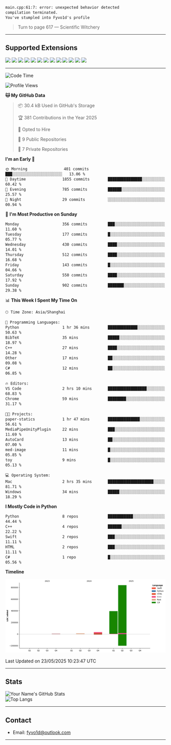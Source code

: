 ```
main.cpp:61:7: error: unexpected behavior detected
compilation terminated.
You've stumpled into Fyvo1d's profile
```

> Turn to page 617 — Scientific Witchery

---

## Supported Extensions

<p align="left">
  <img src="https://cdn.jsdelivr.net/gh/devicons/devicon/icons/cplusplus/cplusplus-original.svg" height="40" />
  <img src="https://cdn.jsdelivr.net/gh/devicons/devicon/icons/csharp/csharp-original.svg" height="40" />
  <img src="https://cdn.jsdelivr.net/gh/devicons/devicon/icons/python/python-original.svg" height="40" />
  <img src="https://cdn.jsdelivr.net/gh/devicons/devicon/icons/swift/swift-original.svg" height="40" />
  <img src="https://cdn.jsdelivr.net/gh/devicons/devicon/icons/git/git-original.svg" height="40" />
  <img src="https://cdn.jsdelivr.net/gh/devicons/devicon/icons/docker/docker-original.svg" height="40" />
  <img src="https://cdn.jsdelivr.net/gh/devicons/devicon/icons/vscode/vscode-original.svg" height="40" />
  <img src="https://www.vulkan.org/user/themes/vulkan/images/logo/vulkan-logo.svg" height="40" />
  <img src="https://cdn.jsdelivr.net/gh/devicons/devicon/icons/opengl/opengl-original.svg" height="40" />
  <img src="https://cdn.jsdelivr.net/gh/devicons/devicon/icons/pytorch/pytorch-original.svg" height="40" />
  <img src="https://cdn.jsdelivr.net/gh/devicons/devicon/icons/unity/unity-original.svg" height="40" />
  <img src="https://cdn.jsdelivr.net/gh/devicons/devicon/icons/unrealengine/unrealengine-original.svg" height="40" />
  <img src="https://cdn.jsdelivr.net/gh/devicons/devicon/icons/cmake/cmake-original.svg" height="40" />
</p>


---

<!--START_SECTION:waka-->
![Code Time](http://img.shields.io/badge/Code%20Time-143%20hrs%2055%20mins-blue)

![Profile Views](http://img.shields.io/badge/Profile%20Views-11-blue)

**🐱 My GitHub Data** 

> 📦 30.4 kB Used in GitHub's Storage 
 > 
> 🏆 381 Contributions in the Year 2025
 > 
> 💼 Opted to Hire
 > 
> 📜 9 Public Repositories 
 > 
> 🔑 7 Private Repositories 
 > 
**I'm an Early 🐤** 

```text
🌞 Morning                401 commits         ███░░░░░░░░░░░░░░░░░░░░░░   13.06 % 
🌆 Daytime                1855 commits        ███████████████░░░░░░░░░░   60.42 % 
🌃 Evening                785 commits         ██████░░░░░░░░░░░░░░░░░░░   25.57 % 
🌙 Night                  29 commits          ░░░░░░░░░░░░░░░░░░░░░░░░░   00.94 % 
```
📅 **I'm Most Productive on Sunday** 

```text
Monday                   356 commits         ███░░░░░░░░░░░░░░░░░░░░░░   11.60 % 
Tuesday                  177 commits         █░░░░░░░░░░░░░░░░░░░░░░░░   05.77 % 
Wednesday                430 commits         ████░░░░░░░░░░░░░░░░░░░░░   14.01 % 
Thursday                 512 commits         ████░░░░░░░░░░░░░░░░░░░░░   16.68 % 
Friday                   143 commits         █░░░░░░░░░░░░░░░░░░░░░░░░   04.66 % 
Saturday                 550 commits         ████░░░░░░░░░░░░░░░░░░░░░   17.92 % 
Sunday                   902 commits         ███████░░░░░░░░░░░░░░░░░░   29.38 % 
```


📊 **This Week I Spent My Time On** 

```text
🕑︎ Time Zone: Asia/Shanghai

💬 Programming Languages: 
Python                   1 hr 36 mins        █████████████░░░░░░░░░░░░   50.63 % 
BibTeX                   35 mins             █████░░░░░░░░░░░░░░░░░░░░   18.97 % 
C++                      27 mins             ████░░░░░░░░░░░░░░░░░░░░░   14.28 % 
Other                    17 mins             ██░░░░░░░░░░░░░░░░░░░░░░░   09.08 % 
C#                       12 mins             ██░░░░░░░░░░░░░░░░░░░░░░░   06.85 % 

🔥 Editors: 
VS Code                  2 hrs 10 mins       █████████████████░░░░░░░░   68.83 % 
Chrome                   59 mins             ████████░░░░░░░░░░░░░░░░░   31.17 % 

🐱‍💻 Projects: 
paper-statics            1 hr 47 mins        ██████████████░░░░░░░░░░░   56.61 % 
MediaPipeUnityPlugin     22 mins             ███░░░░░░░░░░░░░░░░░░░░░░   11.69 % 
AutoCard                 13 mins             ██░░░░░░░░░░░░░░░░░░░░░░░   07.00 % 
med-image                11 mins             █░░░░░░░░░░░░░░░░░░░░░░░░   05.85 % 
toy                      9 mins              █░░░░░░░░░░░░░░░░░░░░░░░░   05.13 % 

💻 Operating System: 
Mac                      2 hrs 35 mins       ████████████████████░░░░░   81.71 % 
Windows                  34 mins             █████░░░░░░░░░░░░░░░░░░░░   18.29 % 
```

**I Mostly Code in Python** 

```text
Python                   8 repos             ███████████░░░░░░░░░░░░░░   44.44 % 
C++                      4 repos             ██████░░░░░░░░░░░░░░░░░░░   22.22 % 
Swift                    2 repos             ███░░░░░░░░░░░░░░░░░░░░░░   11.11 % 
HTML                     2 repos             ███░░░░░░░░░░░░░░░░░░░░░░   11.11 % 
C#                       1 repo              █░░░░░░░░░░░░░░░░░░░░░░░░   05.56 % 
```



**Timeline**

![Lines of Code chart](https://raw.githubusercontent.com/FyVoid/FyVoid/main/assets/bar_graph.png)


 Last Updated on 23/05/2025 10:23:47 UTC
<!--END_SECTION:waka-->

---

## Stats

![Your Name's GitHub Stats](https://github-readme-stats.vercel.app/api?username=fyvoid&show_icons=true&theme=tokyonight)  
![Top Langs](https://github-readme-stats.vercel.app/api/top-langs/?username=fyvoid&layout=compact&theme=tokyonight)

---

## Contact

- Email: [fyvo1d@outlook.com](fyvo1d@outlook.com)  

---
